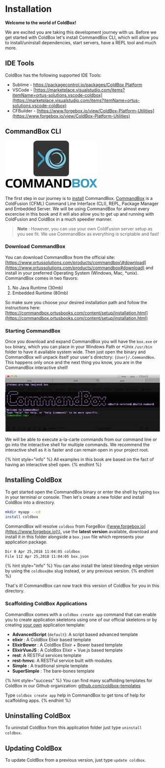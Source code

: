 # Installation

**Welcome to the world of ColdBox!** 

We are excited you are taking this development journey with us. Before we get started with ColdBox let's install CommandBox CLI, which will allow you to install/uninstall dependencies, start servers, have a REPL tool and much more.

## IDE Tools

ColdBox has the following supported IDE Tools:

* Sublime - [https://packagecontrol.io/packages/ColdBox Platform](https://packagecontrol.io/packages/ColdBox%20Platform)
* VSCode - [https://marketplace.visualstudio.com/items?itemName=ortus-solutions.vscode-coldbox](https://marketplace.visualstudio.com/items?itemName=ortus-solutions.vscode-coldbox)
* CFBuilder - [https://www.forgebox.io/view/ColdBox-Platform-Utilities](https://www.forgebox.io/view/ColdBox-Platform-Utilities)

## CommandBox CLI

![](../.gitbook/assets/commandboxlogo.png)

The first step in our journey is to [install](https://commandbox.ortusbooks.com/content/setup/installation.html) CommandBox. [CommandBox](https://www.ortussolutions.com/products/commandbox) is a ColdFusion \(CFML\) Command Line Interface \(CLI\), REPL, Package Manager and Embedded Server. We will be using CommandBox for almost every excercise in this book and it will also allow you to get up and running with ColdFusion and ColdBox in a much speedier manner.

> **Note** : However, you can use your own ColdFusion server setup as you see fit. We use CommandBox as everything is scriptable and fast!

### Download CommandBox

You can download CommandBox from the official site: [https://www.ortussolutions.com/products/commandbox\#download](https://www.ortussolutions.com/products/commandbox#download) and install in your preferred Operating System \(Windows, Mac, \*unix\). CommandBox comes in two flavors:

1. No Java Runtime \(30mb\)
2. Embedded Runtime \(80mb\)

So make sure you choose your desired installation path and follow the instructions here: [https://commandbox.ortusbooks.com/content/setup/installation.html](https://commandbox.ortusbooks.com/content/setup/installation.html)

### Starting CommandBox

Once you download and expand CommandBox you will have the `box.exe` or `box` binary, which you can place in your Windows Path or \*Unix `/usr/bin` folder to have it available system wide. Then just open the binary and CommandBox will unpack itself your user's directory: `{User}/.CommandBox`. This happens only once and the next thing you know, you are in the CommandBox interactive shell!

![CommandBox Shell](../.gitbook/assets/commandbox-terminal.png)

We will be able to execute a-la-carte commands from our command line or go into the interactive shell for multiple commands. We recommend the interactive shell as it is faster and can remain open in your project root.

{% hint style="info" %}
All examples in this book are based on the fact of having an interactive shell open.
{% endhint %}

## Installing ColdBox

To get started open the CommandBox binary or enter the shell by typing `box` in your terminal or console. Then let's create a new folder and install ColdBox into a directory.

```bash
mkdir myapp --cd
install coldbox
```

CommandBox will resolve `coldbox` from ForgeBox \([www.forgebox.io](https://www.forgebox.io)\), use the **latest version** available, download and install it in this folder alongside a `box.json` file which represents your application package.

```text
Dir 0 Apr 25,2018 11:04:05 coldbox
File 112 Apr 25,2018 11:04:05 box.json
```

{% hint style="info" %}
You can also install the latest bleeding edge version by using the `coldbox@be` slug instead, or any previous version.
{% endhint %}

That's it! CommandBox can now track this version of ColdBox for you in this directory. 

### Scaffolding ColdBox Applications

CommandBox comes with a `coldbox create app` command that can enable you to create application skeletons using one of our official skeletons or by creating [your own](../digging-deeper/recipes/application-templates.md) application template:

* **AdvancedScript**  \(`default`\): A script based advanced template
* **elixir** : A ColdBox Elixir based template
* **ElixirBower** : A ColdBox Elixir + Bower based template
* **ElixirVueJS** : A ColdBox Elixir + Vue.js based template
* **rest**: A RESTFul services template
* **rest-hmvc**: A RESTFul service built with modules
* **Simple** : A traditional simple template
* **SuperSimple** : The bare-bones template

{% hint style="success" %}
You can find many scaffolding templates for ColdBox in our Github organization: [github.com/coldbox-templates](https://github.com/coldbox-templates)

Type `coldbox create app` help in CommandBox to get tons of help for scaffolding apps.
{% endhint %}

## Uninstalling ColdBox

To uninstall ColdBox from this application folder just type `uninstall coldbox`.

## Updating ColdBox

To update ColdBox from a previous version, just type `update coldbox`.

